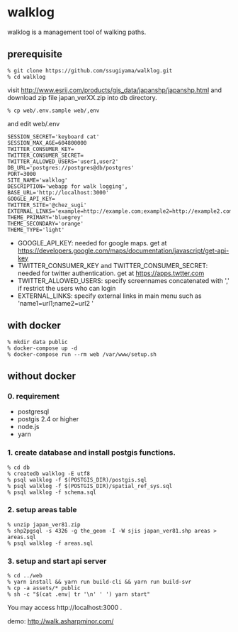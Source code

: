 # walklog

walklog is a management tool of walking paths.

## prerequisite
    % git clone https://github.com/ssugiyama/walklog.git
    % cd walklog

visit http://www.esrij.com/products/gis_data/japanshp/japanshp.html and download zip file japan_verXX.zip into db directory.

    % cp web/.env.sample web/,env

and edit web/.env 

```
SESSION_SECRET='keyboard cat'
SESSION_MAX_AGE=604800000
TWITTER_CONSUMER_KEY=
TWITTER_CONSUMER_SECRET=
TWITTER_ALLOWED_USERS='user1,user2'
DB_URL='postgres://postgres@db/postgres'
PORT=3000
SITE_NAME='walklog'
DESCRIPTION='webapp for walk logging',
BASE_URL='http://localhost:3000'
GOOGLE_API_KEY=
TWITTER_SITE='@chez_sugi'
EXTERNAL_LINKS='example=http://example.com;example2=http://example2.com'
THEME_PRIMARY='bluegrey'
THEME_SECONDARY='orange'
THEME_TYPE='light'
```

- GOOGLE_API_KEY: needed for google maps. get at https://developers.google.com/maps/documentation/javascript/get-api-key
- TWITTER_CONSUMER_KEY and TWITTER_CONSUMER_SECRET: needed for twitter authentication. get at https://apps.twtter.com
- TWITTER_ALLOWED_USERS: specify screennames concatenated with ',' if restrict the users who can login
- EXTERNAL_LINKS: specify external links in main menu such as 'name1=url1;name2=url2
'
## with docker
    % mkdir data public
    % docker-compose up -d
    % docker-compose run --rm web /var/www/setup.sh

## without docker 

### 0. requirement

- postgresql
- postgis 2.4 or higher
- node.js
- yarn 

### 1. create database and install postgis functions.
    % cd db
    % createdb walklog -E utf8
    % psql walklog -f $(POSTGIS_DIR)/postgis.sql
    % psql walklog -f $(POSTGIS_DIR)/spatial_ref_sys.sql
    % psql walklog -f schema.sql

### 2. setup areas table
    % unzip japan_ver81.zip
    % shp2pgsql -s 4326 -g the_geom -I -W sjis japan_ver81.shp areas > areas.sql
    % psql walklog -f areas.sql

### 3. setup and start api server
    % cd ../web
    % yarn install && yarn run build-cli && yarn run build-svr
    % cp -a assets/* public
    % sh -c "$(cat .env| tr '\n' ' ') yarn start"

You may access http://localhost:3000 . 

 demo: http://walk.asharpminor.com/
